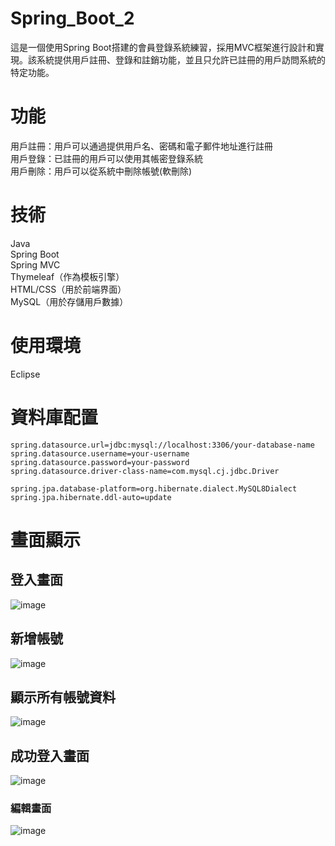 # Spring_Boot_2

這是一個使用Spring Boot搭建的會員登錄系統練習，採用MVC框架進行設計和實現。該系統提供用戶註冊、登錄和註銷功能，並且只允許已註冊的用戶訪問系統的特定功能。

# 功能
用戶註冊：用戶可以通過提供用戶名、密碼和電子郵件地址進行註冊  
用戶登錄：已註冊的用戶可以使用其帳密登錄系統  
用戶刪除：用戶可以從系統中刪除帳號(軟刪除)  

# 技術
Java  
Spring Boot  
Spring MVC  
Thymeleaf（作為模板引擎）  
HTML/CSS（用於前端界面）  
MySQL（用於存儲用戶數據）  

# 使用環境
Eclipse  

# 資料庫配置

```
spring.datasource.url=jdbc:mysql://localhost:3306/your-database-name
spring.datasource.username=your-username
spring.datasource.password=your-password
spring.datasource.driver-class-name=com.mysql.cj.jdbc.Driver

spring.jpa.database-platform=org.hibernate.dialect.MySQL8Dialect
spring.jpa.hibernate.ddl-auto=update
```

# 畫面顯示

## 登入畫面
![image](https://github.com/kacipark1234/Spring_Boot_2/assets/93324400/f84b21ea-1c7f-459b-9f0e-32773dda24bd)

## 新增帳號
![image](https://github.com/kacipark1234/Spring_Boot_2/assets/93324400/95633fdb-ace7-4c4d-b71d-5816d2aa3ca5)

## 顯示所有帳號資料
![image](https://github.com/kacipark1234/Spring_Boot_2/assets/93324400/c9b03c6f-5a58-4756-a519-9ca3448f456d)

## 成功登入畫面
![image](https://github.com/kacipark1234/Spring_Boot_2/assets/93324400/3a7ffc9a-151e-4084-9418-d172def32db2)

### 編輯畫面
![image](https://github.com/kacipark1234/Spring_Boot_2/assets/93324400/df78cad0-6722-4e39-9874-73b86e93cabe)

